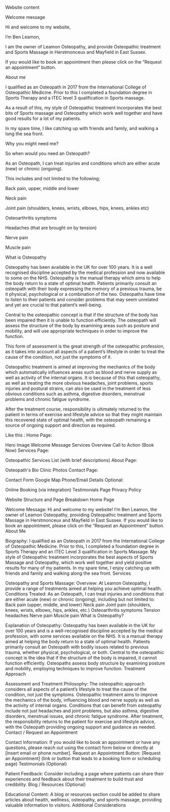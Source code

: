 Website content 

Welcome message 

Hi and welcome to my website,  

I’m Ben Leamon, 

I am the owner of Leamon Osteopathy, and provide Osteopathic treatment and Sports Massage in Herstmonceux and Mayfield in East Sussex. 

If you would like to book an appointment then please click on the “Request an appointment” button. 

 

About me  

I qualified as an Osteopath in 2017 from the International College of Osteopathic Medicine. Prior to this I completed a foundation degree in Sports Therapy and a ITEC level 3 qualification in Sports massage.  

As a result of this, my style of Osteopathic treatment incorporates the best bits of Sports massage and Osteopathy which work well together and have good results for a lot of my patients.  

In my spare time, I like catching up with friends and family, and walking a long the sea front.  

 

 

Why you might need me?  

So when would you need an Osteopath?  

As an Osteopath, I can treat injuries and conditions which are either acute (new) or chronic (ongoing).  

This includes and not limited to the following; 

Back pain, upper, middle and lower 

Neck pain 

Joint pain (shoulders, knees, wrists, elbows, hips, knees, ankles etc) 

Osteoarthritis symptoms 

Headaches (that are brought on by tension) 

Nerve pain  

Muscle pain  

 

What is Osteopathy 

Osteopathy has been available in the UK for over 100 years. It is a well recognised discipline accepted by the medical profession and now available to some on the NHS. Osteopathy is the manual therapy which aims to help the body return to a state of optimal health. Patients primarily consult an osteopath with their body expressing the memory of a previous trauma, be it physical, psychological or a combination of the two. Osteopaths have time to listen to their patients and consider problems that may seem unrelated and yet are crucial to that patient’s well-being. 

Central to the osteopathic concept is that if the structure of the body has been impaired then it is unable to function efficiently. The osteopath will assess the structure of the body by examining areas such as posture and mobility, and will use appropriate techniques in order to improve the function. 

This form of assessment is the great strength of the osteopathic profession, as it takes into account all aspects of a patient’s lifestyle in order to treat the cause of the condition, not just the symptoms of it. 

Osteopathic treatment is aimed at improving the mechanics of the body which automatically influences areas such as blood and nerve supply as well as activity of the internal organs. It is because of this that osteopathy, as well as treating the more obvious headaches, joint problems, sports injuries and postural strains, can also be used in the treatment of less obvious conditions such as asthma, digestive disorders, menstrual problems and chronic fatigue syndrome. 

After the treatment course, responsibility is ultimately returned to the patient in terms of exercise and lifestyle advice so that they might maintain this recovered state of optimal health, with the osteopath remaining a source of ongoing support and direction as required. 

 Like this : Home Page:

Hero Image
Welcome Message
Services Overview
Call to Action (Book Now)
Services Page:

Osteopathic Services List (with brief descriptions)
About Page:

Osteopath's Bio
Clinic Photos
Contact Page:

Contact Form
Google Map
Phone/Email Details
Optional:

Online Booking (via integration)
Testimonials Page
Privacy Policy


Website Structure and Page Breakdown
Home Page

Welcome Message:
Hi and welcome to my website!
I’m Ben Leamon, the owner of Leamon Osteopathy, providing Osteopathic treatment and Sports Massage in Herstmonceux and Mayfield in East Sussex.
If you would like to book an appointment, please click on the “Request an Appointment” button.
About Me

Biography:
I qualified as an Osteopath in 2017 from the International College of Osteopathic Medicine. Prior to this, I completed a foundation degree in Sports Therapy and an ITEC Level 3 qualification in Sports Massage.
My style of Osteopathic treatment incorporates the best aspects of Sports Massage and Osteopathy, which work well together and yield positive results for many of my patients.
In my spare time, I enjoy catching up with friends and family and walking along the sea front.
Services

Osteopathy and Sports Massage:
Overview:
At Leamon Osteopathy, I provide a range of treatments aimed at helping you achieve optimal health.
Conditions Treated:
As an Osteopath, I can treat injuries and conditions that are either acute (new) or chronic (ongoing), including but not limited to:
Back pain (upper, middle, and lower)
Neck pain
Joint pain (shoulders, knees, wrists, elbows, hips, ankles, etc.)
Osteoarthritis symptoms
Tension headaches
Nerve pain
Muscle pain
What is Osteopathy?

Explanation of Osteopathy:
Osteopathy has been available in the UK for over 100 years and is a well-recognised discipline accepted by the medical profession, with some services available on the NHS.
It is a manual therapy aimed at helping the body return to a state of optimal health.
Patients primarily consult an Osteopath with bodily issues related to previous trauma, whether physical, psychological, or both.
Central to the osteopathic concept is the idea that if the structure of the body is impaired, it cannot function efficiently.
Osteopaths assess body structure by examining posture and mobility, employing techniques to improve function.
Treatment Approach

Assessment and Treatment Philosophy:
The osteopathic approach considers all aspects of a patient’s lifestyle to treat the cause of the condition, not just the symptoms.
Osteopathic treatment aims to improve the mechanics of the body, influencing blood and nerve supply as well as the activity of internal organs.
Conditions that can benefit from osteopathy include not just headaches and joint problems, but also asthma, digestive disorders, menstrual issues, and chronic fatigue syndrome.
After treatment, the responsibility returns to the patient for exercise and lifestyle advice, with the Osteopath providing ongoing support and guidance as needed.
Contact / Request an Appointment

Contact Information:
If you would like to book an appointment or have any questions, please reach out using the contact form below or directly at [insert email or phone number].
Request an Appointment Button:
[Request an Appointment] (link or button that leads to a booking form or scheduling page)
Testimonials (Optional)

Patient Feedback:
Consider including a page where patients can share their experiences and feedback about their treatment to build trust and credibility.
Blog / Resources (Optional)

Educational Content:
A blog or resources section could be added to share articles about health, wellness, osteopathy, and sports massage, providing valuable information to visitors.
Additional Considerations